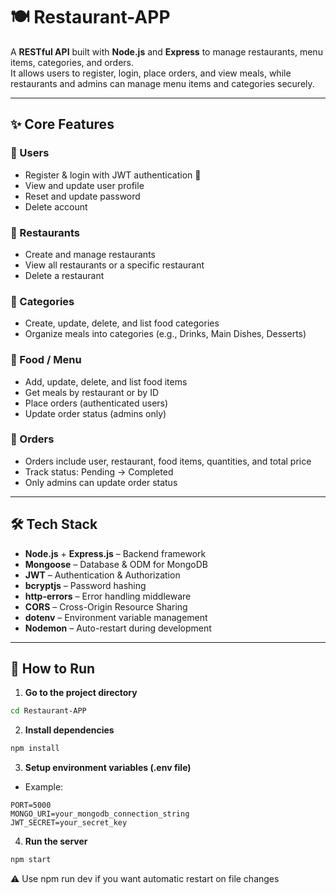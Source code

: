 # 🍽️ Restaurant-APP

A **RESTful API** built with **Node.js** and **Express** to manage restaurants, menu items, categories, and orders.  
It allows users to register, login, place orders, and view meals, while restaurants and admins can manage menu items and categories securely.

---

## ✨ Core Features

### 👤 Users
- Register & login with JWT authentication 🔑
- View and update user profile  
- Reset and update password  
- Delete account  

### 🏪 Restaurants
- Create and manage restaurants  
- View all restaurants or a specific restaurant  
- Delete a restaurant  

### 📂 Categories
- Create, update, delete, and list food categories  
- Organize meals into categories (e.g., Drinks, Main Dishes, Desserts)  

### 🍔 Food / Menu
- Add, update, delete, and list food items  
- Get meals by restaurant or by ID  
- Place orders (authenticated users)  
- Update order status (admins only)  

### 🛒 Orders
- Orders include user, restaurant, food items, quantities, and total price  
- Track status: Pending → Completed  
- Only admins can update order status  

---
## 🛠️ Tech Stack

- **Node.js** + **Express.js** – Backend framework  
- **Mongoose** – Database & ODM for MongoDB
- **JWT** – Authentication & Authorization  
- **bcryptjs** – Password hashing  
- **http-errors** – Error handling middleware  
- **CORS** – Cross-Origin Resource Sharing  
- **dotenv** – Environment variable management  
- **Nodemon** – Auto-restart during development

---

## 🚀 How to Run

1. **Go to the project directory**
```bash
cd Restaurant-APP
```
2. **Install dependencies**
```bash
npm install
```
3. **Setup environment variables (.env file)**
- Example:
```env
PORT=5000
MONGO_URI=your_mongodb_connection_string
JWT_SECRET=your_secret_key
```
4. **Run the server**
```bash
npm start
```
⚠️ Use npm run dev if you want automatic restart on file changes
